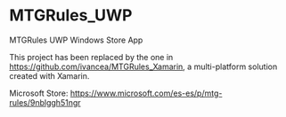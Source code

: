 # MTGRules_UWP
MTGRules UWP Windows Store App

This project has been replaced by the one in https://github.com/ivancea/MTGRules_Xamarin, a multi-platform solution created with Xamarin.

Microsoft Store: https://www.microsoft.com/es-es/p/mtg-rules/9nblggh51ngr
